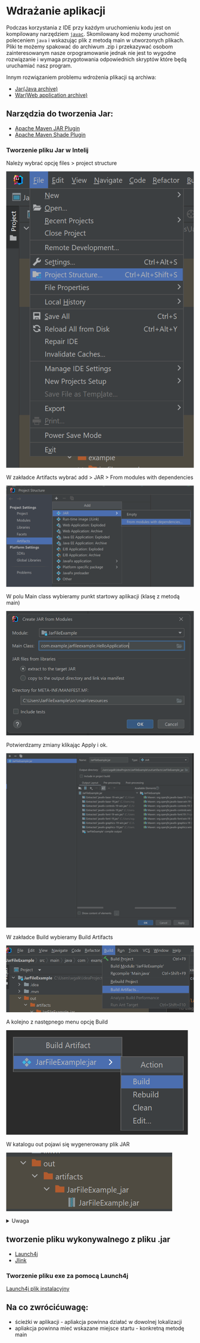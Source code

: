 # Wdrażanie aplikacji

Podczas korzystania z IDE przy każdym uruchomieniu kodu jest on kompilowany narzędziem [`javac`](https://docs.oracle.com/javase/7/docs/technotes/tools/windows/javac.html). Skomilowany kod możemy uruchomić poleceniem `java` i wskazując plik z metodą main w utworzonych plikach. Pliki te możemy spakować do archiwum .zip i przekazywać osobom zainteresowanym nasze orpogramowanie jednak nie jest to wygodne rozwiązanie i wymaga przygotowania odpowiednich skryptów które będą uruchamiać nasz program.

Innym rozwiązaniem problemu wdrożenia plikacji są archiwa:
- [Jar(Java archive)](https://docs.oracle.com/javase/tutorial/deployment/jar/basicsindex.html)
- [War(Web application archive)](https://docs.oracle.com/cd/A91034_01/DOC/java.901/a90213/war.htm)

## Narzędzia do tworzenia Jar:
 - [Apache Maven JAR Plugin](https://maven.apache.org/plugins/maven-jar-plugin/)
 - [Apache Maven Shade Plugin](https://maven.apache.org/plugins/maven-shade-plugin/)

### Tworzenie pliku Jar w Intelij
 
 Należy wybrać opcję files > project structure

 ![](images/files_projectstructure.png)

W zakładce Artifacts wybrać add > JAR > From modules with dependencies

![](images/Jaw_with_dependencies.png)

W polu Main class wybieramy punkt startowy aplikacji (klasę z metodą main)

![](images/Main.png)

Potwierdzamy zmiany klikając Apply i ok.

![](images/apply_ok.png)

W zakładce Build wybieramy Build Artifacts

![](images/Build_artifacts.png)

A kolejno z następnego menu opcję Build

![](images/Build.png)

W katalogu out pojawi się wygenerowany plik JAR

![](images/out.png)

<details>
<summary>
Uwaga
</summary>

W nowszych wersjach Java JVM może mieć problem z odczytaniem zależności jeśli JavaFX nie jest częścią Java. W takim przypadku należy utworzyć klasę Main która nie dziedziczy po klasie Application a w metodzie main wywołać metodę main której używaliśmy wcześniej.

![](images/Main_class.png)

Następnie proces tworzenia artefaktów należy wykonać od nowa wskazując nową metodę main()

</details>

## tworzenie pliku wykonywalnego z pliku .jar
- [Launch4j](https://launch4j.sourceforge.net/)
- [Jlink](https://maven.apache.org/plugins/maven-jlink-plugin/usage.html)

### Tworzenie pliku exe za pomocą Launch4j

[Launch4j plik instalacyjny](https://sourceforge.net/projects/launch4j/)



## Na co zwrócićuwagę:
- ścieżki w aplikacji - apliakcja powinna działać w dowolnej lokalizacji
- apliakcja powinna mieć wskazane miejsce startu - konkretną metodę main